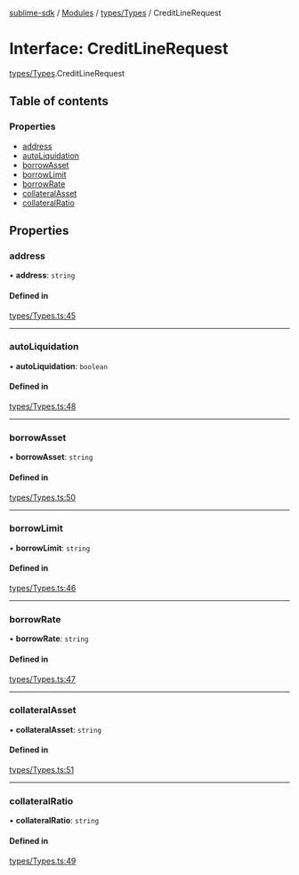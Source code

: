 [sublime-sdk](../README.md) / [Modules](../modules.md) / [types/Types](../modules/types_Types.md) / CreditLineRequest

# Interface: CreditLineRequest

[types/Types](../modules/types_Types.md).CreditLineRequest

## Table of contents

### Properties

- [address](types_Types.CreditLineRequest.md#address)
- [autoLiquidation](types_Types.CreditLineRequest.md#autoliquidation)
- [borrowAsset](types_Types.CreditLineRequest.md#borrowasset)
- [borrowLimit](types_Types.CreditLineRequest.md#borrowlimit)
- [borrowRate](types_Types.CreditLineRequest.md#borrowrate)
- [collateralAsset](types_Types.CreditLineRequest.md#collateralasset)
- [collateralRatio](types_Types.CreditLineRequest.md#collateralratio)

## Properties

### address

• **address**: `string`

#### Defined in

[types/Types.ts:45](https://github.com/akshay111meher/sublime-sdk/blob/06a64cf/src/types/Types.ts#L45)

___

### autoLiquidation

• **autoLiquidation**: `boolean`

#### Defined in

[types/Types.ts:48](https://github.com/akshay111meher/sublime-sdk/blob/06a64cf/src/types/Types.ts#L48)

___

### borrowAsset

• **borrowAsset**: `string`

#### Defined in

[types/Types.ts:50](https://github.com/akshay111meher/sublime-sdk/blob/06a64cf/src/types/Types.ts#L50)

___

### borrowLimit

• **borrowLimit**: `string`

#### Defined in

[types/Types.ts:46](https://github.com/akshay111meher/sublime-sdk/blob/06a64cf/src/types/Types.ts#L46)

___

### borrowRate

• **borrowRate**: `string`

#### Defined in

[types/Types.ts:47](https://github.com/akshay111meher/sublime-sdk/blob/06a64cf/src/types/Types.ts#L47)

___

### collateralAsset

• **collateralAsset**: `string`

#### Defined in

[types/Types.ts:51](https://github.com/akshay111meher/sublime-sdk/blob/06a64cf/src/types/Types.ts#L51)

___

### collateralRatio

• **collateralRatio**: `string`

#### Defined in

[types/Types.ts:49](https://github.com/akshay111meher/sublime-sdk/blob/06a64cf/src/types/Types.ts#L49)
